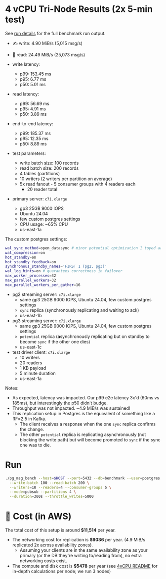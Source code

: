 # 4 vCPU Tri-Node Results (2x 5-min test)

See [run details](./run.md) for the full benchmark run output.

- ✍️ write: 4.90 MiB/s (5,015 msg/s)
- 📖️ read: 24.49 MiB/s (25,073 msg/s)
- write latency:
  - p99: 153.45 ms
  - p95: 6.77 ms
  - p50: 5.01 ms
- read latency:
  - p99: 56.69 ms
  - p95: 4.91 ms
  - p50: 3.89 ms
- end-to-end latency:
  - p99: 185.37 ms
  - p95: 12.35 ms
  - p50: 8.89 ms

- test parameters:
  - write batch size: 100 records
  - read batch size: 200 records
  - 4 tables (partitions)
  - 10 writers (2 writers per partition on average)
  - 5x read fanout - 5 consumer groups with 4 readers each
    - 20 reader total

- primary server: `c7i.xlarge`
  - gp3 25GB 9000 IOPS
  - Ubuntu 24.04
  - few custom postgres settings
  - CPU usage: ~65% CPU
  - us-east-1a

The custom postgres settings:
```bash
wal_sync_method=open_datasync # minor potential optimization I toyed around with. Not certain it helped at all
wal_compression=on
hot_standby=on
hot_standby_feedback=on
synchronous_standby_names='FIRST 1 (pg2, pg3)'
wal_log_hints=on # guarantees correctness in failover
max_worker_processes=32
max_parallel_workers=32
max_parallel_workers_per_gather=16
```

- pg2 streaming server: `c7i.xlarge`
    - same gp3 25GB 9000 IOPS, Ubuntu 24.04, few custom postgres settings
    - `sync` replica (synchronously replicating and waiting to ack)
    - us-east-1b
- pg3 streaming server: `c7i.xlarge`
    - same gp3 25GB 9000 IOPS, Ubuntu 24.04, few custom postgres settings
    - `potential` replica (**a**synchronously replicating but on standby to become `sync` if the other one dies)
    - us-east-1c
- test driver client: `c7i.xlarge`
    - 10 writers
    - 20 readers
    - 1 KB payload
    - 5 minute duration
    - us-east-1a

Notes:
- As expected, latency was impacted. Our p99 e2e latency 3x'd (60ms vs 185ms), but interestingly the p50 didn't budge.
- Throughput was not impacted. ~4.9 MiB/s was sustained!
- This replication setup in Postgres is the equivalent of something like a RF=2.5 in Kafka.
  - The client receives a response when the one `sync` replica confirms the change.
  - The other `potential` replica is replicating asynchronously (not blocking the write path) but will become promoted to `sync` if the sync one was to die.

# Run

```bash
./pg_msg_bench --host=$HOST --port=5432 --db=benchmark --user=postgres --password=postgres --report=5s \
  --write-batch 100 --read-batch 200 \
  --writers=10 --readers=4 --consumer-groups 5 \
  --mode=pubsub --partitions 4 \
  --duration=300s --throttle_writes=5000
```

# 💸 Cost (in AWS)

The total cost of this setup is around **\$11,514** per year. 

- The networking cost for replication is **\$6036** per year. (4.9 MiB/s replicated 2x across availability zones).
  - Assuming your clients are in the same availability zone as your primary (or the DB they're writing to/reading from), no extra networking costs exist.
- The compute and disk cost is **\$5478** per year (see [4vCPU README](../single_node/4vcpu.md#-cost) for in-depth calculations per node; we run 3 nodes)
